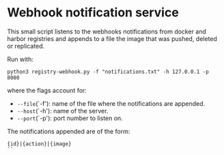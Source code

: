 # Webhook notification service

This small script listens to the webhooks notifications from docker and harbor registries and appends to a file the image that was pushed, deleted or replicated.

Run with:

```
python3 registry-webhook.py -f "notifications.txt" -h 127.0.0.1 -p 8080
```
where the flags account for:
* `--file`(`-f'): name of the file where the notifications are appended.
* `--host`(`-h'): name of the server.
* `--port`(`-p'): port number to listen on.

The notifications appended are of the form:
```
{id}|{action}|{image}
``
